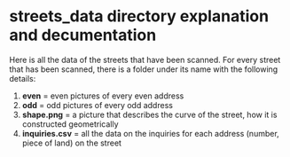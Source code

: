 # streets_data directory explanation and decumentation

Here is all the data of the streets that have been scanned. For every street that has been scanned, there is a folder under its name with the following details:

1. **even** = even pictures of every even address
2. **odd** = odd pictures of every odd address
3. **shape.png** = a picture that describes the curve of the street, how it is constructed geometrically
4. **inquiries.csv** = all the data on the inquiries for each address (number, piece of land) on the street
